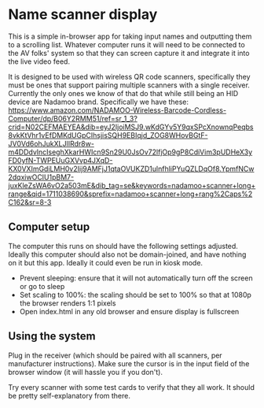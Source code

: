 # Name scanner display

This is a simple in-browser app for taking input names and outputting them to a scrolling list. Whatever computer runs it will need to be connected to the AV folks' system so that they can screen capture it and integrate it into the live video feed.

It is designed to be used with wireless QR code scanners, specifically they must be ones that support pairing multiple scanners with a single receiver. Currently the only ones we know of that do that while still being an HID device are Nadamoo brand. Specifically we have these: https://www.amazon.com/NADAMOO-Wireless-Barcode-Cordless-Computer/dp/B06Y2RMM51/ref=sr_1_3?crid=N02CEFMAEYEA&dib=eyJ2IjoiMSJ9.wKdGYv5Y9qxSPcXnownqPeqbs8vkKtVhr1vEfDMKdUGpCIhsjisSQH9EBIqjd_ZOG8WHovBGtF-JV0Vd6ohJukXLJlIRdr8w-m4DDdvlncIseghXkarHWIcn9Sn29U0JsOv72lfjOp9gP8CdiVim3pUDHeX3yFD0yfN-TWPEUuGXVvp4JXqD-KX0VXImGdiLMH0v2Iij9AMFjJ1qtaOVUKZD1ulnfhliPYuQZLDqOf8.YpmfNCw2dqxiwOCIU1pBM7-juxKleZsWA6vO2a503mE&dib_tag=se&keywords=nadamoo+scanner+long+range&qid=1711038690&sprefix=nadamoo+scanner+long+rang%2Caps%2C162&sr=8-3

## Computer setup

The computer this runs on should have the following settings adjusted. Ideally this computer should also not be domain-joined, and have nothing on it but this app. Ideally it could even be run in kiosk mode.

* Prevent sleeping: ensure that it will not automatically turn off the screen or go to sleep
* Set scaling to 100%: the scaling should be set to 100% so that at 1080p the browser renders 1:1 pixels
* Open index.html in any old browser and ensure display is fullscreen

## Using the system

Plug in the receiver (which should be paired with all scanners, per manufacturer instructions). Make sure the cursor is in the input field of the browser window (it will hassle you if you don't).

Try every scanner with some test cards to verify that they all work. It should be pretty self-explanatory from there.